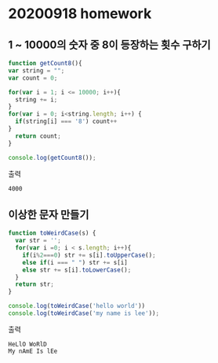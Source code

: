 # 20200918 homework

## 1 ~ 10000의 숫자 중 8이 등장하는 횟수 구하기

```js
function getCount8(){
var string = "";
var count = 0;

for(var i = 1; i <= 10000; i++){
  string += i;
}
for(var i = 0; i<string.length; i++) {
  if(string[i] === '8') count++
}
  return count;
}

console.log(getCount8());
```

출력

```
4000
```

## 이상한 문자 만들기

```js
function toWeirdCase(s) {
  var str = '';
  for(var i =0; i < s.length; i++){
    if(i%2===0) str += s[i].toUpperCase();
    else if(i === " ") str += s[i]
    else str += s[i].toLowerCase();
  }
  return str;
}

console.log(toWeirdCase('hello world'))
console.log(toWeirdCase('my name is lee')); 

```

출력

```
HeLlO WoRlD
My nAmE Is lEe
```